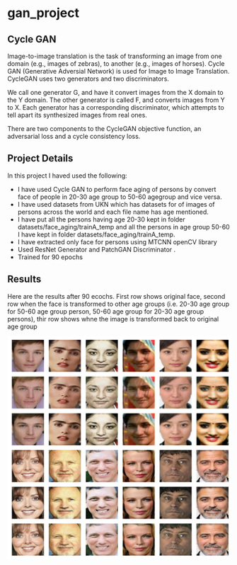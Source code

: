 # gan_project

## Cycle GAN
Image-to-image translation is the task of transforming an image from one domain (e.g., images of zebras), to another (e.g., images of horses). Cycle GAN (Generative Adversial Network) is used for Image to Image Translation. CycleGAN  uses two generators and two discriminators. 

We call one generator G, and have it convert images from the X domain to the Y domain. The other generator is called F, and converts images from Y to X. Each generator has a corresponding discriminator, which attempts to tell apart its synthesized images from real ones.

There are two components to the CycleGAN objective function, an adversarial loss and a cycle consistency loss.

## Project Details

In this project I haved used  the following:

- I have used Cycle GAN to perform face aging of persons by convert face of people in 20-30 age group to 50-60 agegroup and vice versa.
- I have used datasets from UKN which has datasets for of images of persons across the world and each file name has age mentioned.
- I have put all the persons having age 20-30 kept in folder datasets/face_aging/trainA_temp and all the persons in age group 50-60 I have kept in folder datasets/face_aging/trainA_temp.
- I have extracted only face for persons using MTCNN openCV library 
- Used ResNet Generator and  PatchGAN Discriminator .
- Trained for 90 epochs

## Results

Here are the results after 90 ecochs. First row shows original face, second row when the face is transformed to other age groups (i.e. 20-30 age group for 50-60 age group person, 50-60 age group for 20-30 age group persons), thir row shows whne the image is transformed back to original age group

![GAN Images](/epoch90.png)







